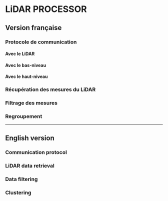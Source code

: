 # LiDAR PROCESSOR

## Version française

### Protocole de communication

#### Avec le LiDAR

#### Avec le bas-niveau

#### Avec le haut-niveau



### Récupération des mesures du LiDAR

### Filtrage des mesures

### Regroupement


--------------------------------------------
## English version

### Communication protocol

### LiDAR data retrieval

### Data filtering
 
### Clustering